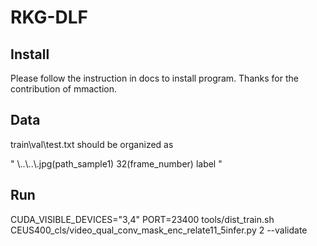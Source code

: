 # RKG-DLF

## Install
Please follow the instruction in docs to install program. Thanks for the contribution of mmaction.

## Data
train\val\test.txt should be organized as

" \\..\\..\\.jpg(path_sample1) 32(frame_number) label "

## Run
CUDA_VISIBLE_DEVICES="3,4" PORT=23400 tools/dist_train.sh CEUS400_cls/video_qual_conv_mask_enc_relate11_5infer.py 2 --validate
